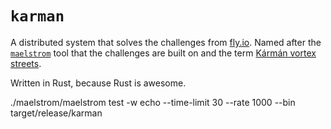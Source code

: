 # `karman`

A distributed system that solves the challenges from [fly.io](https://fly.io/dist-sys). Named after the [`maelstrom`](https://github.com/jepsen-io/maelstrom) tool that the challenges are built on and the term [Kármán vortex streets](https://en.wikipedia.org/wiki/K%C3%A1rm%C3%A1n_vortex_street).

Written in Rust, because Rust is awesome.

./maelstrom/maelstrom test -w echo --time-limit 30 --rate 1000 --bin target/release/karman
